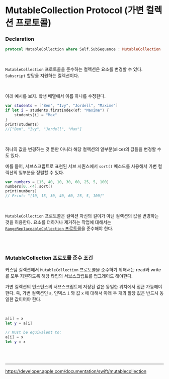 # MutableCollection Protocol (가변 컬렉션 프로토콜)

### Declaration

```swift
protocol MutableCollection where Self.SubSequence : MutableCollection
```

<br />

 `MutableCollection` 프로토콜을 준수하는 컬렉션은 요소를 변경할 수 있다. `Subscript` 할당을 지원하는 컬렉션이다.

<br />

아래 예시를 보자. 학생 배열에서 이름 하나를 수정한다.

```swift
var students = ["Ben", "Ivy", "Jordell", "Maxime"]
if let i = students.firstIndex(of: "Maxime") {
    students[i] = "Max"
}
print(students)
//["Ben", "Ivy", "Jordell", "Max"]
```

<br />

하나의 값을 변경하는 것 뿐만 아니라 해당 컬렉션의 일부분(slice)의 값들을 변경할 수도 있다.

예를 들어, 서브스크립트로 표현된 서브 시퀀스에서 `sort()` 메소드를 사용해서 가변 컬렉션의 일부분을 정렬할 수 있다.

```swift
var numbers = [15, 40, 10, 30, 60, 25, 5, 100]
numbers[0..<4].sort()
print(numbers)
// Prints "[10, 15, 30, 40, 60, 25, 5, 100]"
```

<br />

`MutableCollection` 프로토콜은 컬렉션 자신의 길이가 아닌 컬렉션의 값을 변경하는 것을 허용한다. 요소를 더하거나 제거하는 작업에 대해서는 [`RangeReplaceableCollection` 프로토콜](https://developer.apple.com/documentation/swift/rangereplaceablecollection)을 준수해야 한다.

<br /><br />

### MutableCollection 프로토콜 준수 조건

커스텀 컬렉션에서 `MutableCollection` 프로토콜을 준수하기 위해서는 read와 write를 모두 지원하도록 해당 타입의 서브스크립트를 업그레이드 해야한다.

가변 컬렉션의 인스턴스의 서브스크립트에 저장된 값은 동일한 위치에서 접근 가능해야한다. 즉, 가변 컬렉션인 `a`, 인덱스 `i` 와 값 `x` 에 대해서 아래 두 개의 할당 값은 반드시 동일한 값이어야 한다.

<br />

```swift
a[i] = x
let y = a[i]

// Must be equivalent to:
a[i] = x
let y = x
```

<br />

<br />

-----

https://developer.apple.com/documentation/swift/mutablecollection